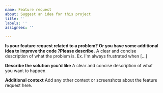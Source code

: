 ```yaml
---
name: Feature request
about: Suggest an idea for this project
title: ''
labels: ''
assignees: ''

---
```


**Is your feature request related to a problem? Or you have some additional idea to improve the code ?Please describe.**
A clear and concise description of what the problem is. Ex. I'm always frustrated when [...]

**Describe the solution you'd like**
A clear and concise description of what you want to happen.

**Additional context**
Add any other context or screenshots about the feature request here.
